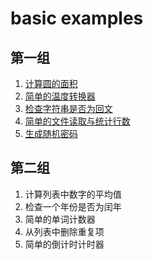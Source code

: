 # basic examples
## 第一组
1. [计算圆的面积](1_1_calculate_area.py)
2. [简单的温度转换器](1_2_celsius_to_fahrenheit.py)
3. [检查字符串是否为回文](1_3_is_palindrome.py)
4. [简单的文件读取与统计行数](1_4_count_lines.py)
5. [生成随机密码](1_5_generate_random_string.py)
## 第二组
1. 计算列表中数字的平均值
2. 检查一个年份是否为闰年
3. 简单的单词计数器
4. 从列表中删除重复项
5. 简单的倒计时计时器
